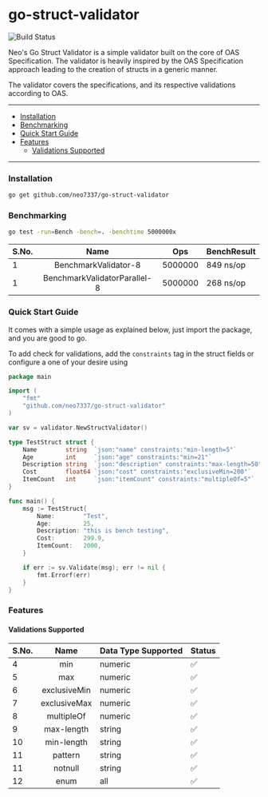 # go-struct-validator

![Build Status](https://github.com/neo7337/go-struct-validator/actions/workflows/ci.yml/badge.svg)

Neo's Go Struct Validator is a simple validator built on the core of OAS Specification. The validator is heavily
inspired by the OAS Specification approach leading to the creation of structs in a generic manner.

The validator covers the specifications, and its respective validations according to OAS.

---

- [Installation](#installation)
- [Benchmarking](#benchmarking)
- [Quick Start Guide](#quick-start-guide)
- [Features](#features)
    - [Validations Supported](#validations-supported)

---

### Installation

```bash
go get github.com/neo7337/go-struct-validator
```

### Benchmarking

```bash
go test -run=Bench -bench=. -benchtime 5000000x
```

| S.No. |             Name             | Ops     | BenchResult |
|:------|:----------------------------:|---------|-------------|
| 1     |     BenchmarkValidator-8     | 5000000 | 849 ns/op   |
| 1     | BenchmarkValidatorParallel-8 | 5000000 | 268 ns/op   |

### Quick Start Guide

It comes with a simple usage as explained below, just import the package, and you are good to go.

To add check for validations, add the `constraints` tag in the struct fields or configure a one of your desire using

```go
package main

import (
	"fmt"
	"github.com/neo7337/go-struct-validator"
)

var sv = validator.NewStructValidator()

type TestStruct struct {
	Name        string  `json:"name" constraints:"min-length=5"`
	Age         int     `json:"age" constraints:"min=21"`
	Description string  `json:"description" constraints:"max-length=50"`
	Cost        float64 `json:"cost" constraints:"exclusiveMin=200"`
	ItemCount   int     `json:"itemCount" constraints:"multipleOf=5"`
}

func main() {
	msg := TestStruct{
		Name:        "Test",
		Age:         25,
		Description: "this is bench testing",
		Cost:        299.9,
		ItemCount:   2000,
	}

	if err := sv.Validate(msg); err != nil {
		fmt.Errorf(err)
	}
}
```

### Features

#### Validations Supported

| S.No. |     Name     | Data Type Supported | Status |
|:------|:------------:|---------------------|--------|
| 4     |     min      | numeric             | ✅      |
| 5     |     max      | numeric             | ✅      |
| 6     | exclusiveMin | numeric             | ✅      |
| 7     | exclusiveMax | numeric             | ✅      |
| 8     |  multipleOf  | numeric             | ✅      |
| 9     |  max-length  | string              | ✅      |
| 10    |  min-length  | string              | ✅      |
| 11    |   pattern    | string              | ✅      |
| 11    |   notnull    | string              | ✅      |
| 12    |     enum     | all                 | ✅      |
